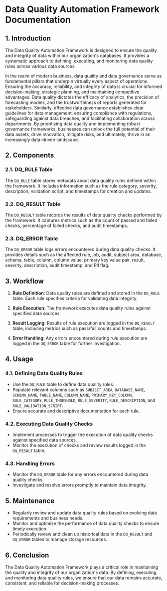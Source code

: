 # Data Quality Automation Framework Documentation

## 1. Introduction

The Data Quality Automation Framework is designed to ensure the quality and integrity of data within our organization's databases. It provides a systematic approach to defining, executing, and monitoring data quality rules across various data sources.

In the realm of modern business, data quality and data governance serve as fundamental pillars that underpin virtually every aspect of operations. Ensuring the accuracy, reliability, and integrity of data is crucial for informed decision-making, strategic planning, and maintaining competitive advantages. Data quality dictates the efficacy of analytics, the precision of forecasting models, and the trustworthiness of reports generated for stakeholders. Similarly, effective data governance establishes clear guidelines for data management, ensuring compliance with regulations, safeguarding against data breaches, and facilitating collaboration across departments. By prioritizing data quality and implementing robust governance frameworks, businesses can unlock the full potential of their data assets, drive innovation, mitigate risks, and ultimately, thrive in an increasingly data-driven landscape.

## 2. Components

### 2.1. DQ_RULE Table

The `DQ_RULE` table stores metadata about data quality rules defined within the framework. It includes information such as the rule category, severity, description, validation script, and timestamps for creation and updates.

### 2.2. DQ_RESULT Table

The `DQ_RESULT` table records the results of data quality checks performed by the framework. It captures metrics such as the count of passed and failed checks, percentage of failed checks, and audit timestamps.

### 2.3. DQ_ERROR Table

The `DQ_ERROR` table logs errors encountered during data quality checks. It provides details such as the affected rule, job, audit, subject area, database, schema, table, column, column value, primary key value pair, result, severity, description, audit timestamp, and PII flag.

## 3. Workflow

1. **Rule Definition**: Data quality rules are defined and stored in the `DQ_RULE` table. Each rule specifies criteria for validating data integrity.

2. **Rule Execution**: The framework executes data quality rules against specified data sources.

3. **Result Logging**: Results of rule execution are logged in the `DQ_RESULT` table, including metrics such as pass/fail counts and timestamps.

4. **Error Handling**: Any errors encountered during rule execution are logged in the `DQ_ERROR` table for further investigation.

## 4. Usage

### 4.1. Defining Data Quality Rules

- Use the `DQ_RULE` table to define data quality rules.
- Populate relevant columns such as `SUBJECT_AREA`, `DATABASE_NAME`, `SCHEMA_NAME`, `TABLE_NAME`, `COLUMN_NAME`, `PRIMARY_KEY_COLUMN`, `RULE_CATEGORY`, `RULE_THRESHOLD`, `RULE_SEVERITY`, `RULE_DESCRIPTION`, and `RULE_VALIDATION_SCRIPT`.
- Ensure accurate and descriptive documentation for each rule.

### 4.2. Executing Data Quality Checks

- Implement processes to trigger the execution of data quality checks against specified data sources.
- Monitor the execution of checks and review results logged in the `DQ_RESULT` table.

### 4.3. Handling Errors

- Monitor the `DQ_ERROR` table for any errors encountered during data quality checks.
- Investigate and resolve errors promptly to maintain data integrity.

## 5. Maintenance

- Regularly review and update data quality rules based on evolving data requirements and business needs.
- Monitor and optimize the performance of data quality checks to ensure timely execution.
- Periodically review and clean up historical data in the `DQ_RESULT` and `DQ_ERROR` tables to manage storage resources.

## 6. Conclusion

The Data Quality Automation Framework plays a critical role in maintaining the quality and integrity of our organization's data. By defining, executing, and monitoring data quality rules, we ensure that our data remains accurate, consistent, and reliable for decision-making processes.
